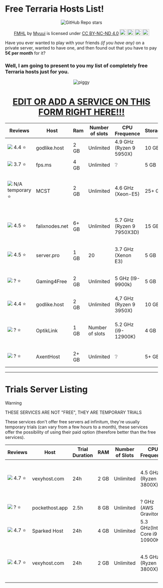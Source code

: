 # Free Terraria Hosts List!

<div align='center'>

![GitHub Repo stars](https://img.shields.io/github/stars/Myuui/Free-Terraria-Hosts?style=for-the-badge&logo=Github&logoColor=white&color=E3B341) 
<p xmlns:cc="http://creativecommons.org/ns#" xmlns:dct="http://purl.org/dc/terms/"><a property="dct:title" rel="cc:attributionURL" href="https://github.com/Myuui/Free-Minecraft-Hosts">FMHL</a> by <a rel="cc:attributionURL dct:creator" property="cc:attributionName" href="https://github.com/Myuui">Myuui</a> is licensed under <a href="http://creativecommons.org/licenses/by-nc-nd/4.0/?ref=chooser-v1" target="_blank" rel="license noopener noreferrer" style="display:inline-block;">CC BY-NC-ND 4.0<img style="height:22px!important;margin-left:3px;vertical-align:text-bottom;" src="https://mirrors.creativecommons.org/presskit/icons/cc.svg?ref=chooser-v1"><img style="height:22px!important;margin-left:3px;vertical-align:text-bottom;" src="https://mirrors.creativecommons.org/presskit/icons/by.svg?ref=chooser-v1"><img style="height:22px!important;margin-left:3px;vertical-align:text-bottom;" src="https://mirrors.creativecommons.org/presskit/icons/nc.svg?ref=chooser-v1"><img style="height:22px!important;margin-left:3px;vertical-align:text-bottom;" src="https://mirrors.creativecommons.org/presskit/icons/nd.svg?ref=chooser-v1"></a></p>
</div>

 Have you ever wanted to play with your friends *(if you have any)* on a private server, wanted to have one, and then found out that you have to pay **5€ per month** for it?
 
### Well, I am going to present to you my list of completely free Terraria hosts just for you.
<p align="center"> <img src="https://static.wikia.nocookie.net/terraria/images/e/eb/Flying_Piggy_Bank.gif/revision/latest?cb=20180121142030&path-prefix=es" alt="piggy"> </p><div align='center'>

# [EDIT OR ADD A SERVICE ON THIS FORM RIGHT HERE!!!](https://forms.gle/BBTB5xdRM7BiJpco9)

</div>

Reviews | Host | Ram | Number of slots | CPU Frequence | Storage | Location | 24/7 | Link | No Registering | Technical support |                 Notes
|--|--|--|--|--|--|--|--|--|--|--|--|
![](https://cdn.trustpilot.net/brand-assets/4.1.0/stars/stars-4.5.svg) 4.4 ⭐|godlike.host|2 GB|Unlimited|4.9 GHz (Ryzen 9 5950X)|10 GB|Ukraine :ukraine:|❌|[🌐](https://godlike.host/minecraft-free-server-en/)|❌|✅|High-quality    gaming support is provided only for paid plans.|
|![](https://cdn.trustpilot.net/brand-assets/4.1.0/stars/stars-3.5.svg) 3.7 ⭐|fps.ms|4 GB|Unlimited|❔|5 GB|Germany :de:|❌|[🌐](https://www.fps.ms/)|❌|✅|New hosting service seeking for feedback.|
|![](https://cdn.trustpilot.net/brand-assets/4.1.0/stars/stars-0.svg) N/A temporary ⭐|MCST|2 GB|Unlimited|4.6 GHz (Xeon-E5)|25+ GB|France 🇫🇷 / Britain 🇬🇧|✅|[🌐](https://mcst.io/)|❌|✅|Free subdomains, 2 MySQL Database Queries & Extra Ports, Unlimited Scheduled Backups and Tasks. Storage Expandable by Request. Free control over all the server files.|
![](https://cdn.trustpilot.net/brand-assets/4.1.0/stars/stars-4.5.svg) 4.5 ⭐|falixnodes.net|6+ GB|Unlimited|5.7 GHz (Ryzen 9 7950X3D)|15 GB|USA :us: / Germany 🇩🇪|❌|[🌐](https://falixnodes.net/)|❌|✅|Custom subdomain, Modded servers allowed, Scheduled backups, Scheduled tasks, MySQL database, Technical support.|
![](https://cdn.trustpilot.net/brand-assets/4.1.0/stars/stars-4.5.svg) 4.5 ⭐|server.pro|1 GB|20|3.7 GHz (Xenon E3)|5 GB|France :fr: / Canada :canada:|❌|[🌐](https://server.pro/create)|❌|✅|--|
|![](https://cdn.trustpilot.net/brand-assets/4.1.0/stars/stars-0.svg) ? ⭐| Gaming4Free | 2 GB | Unlimited | 5 GHz (I9-9900k) | 5 GB | Germany 🇩🇪 / Finland :finland:| ✅ | [🌐](https://gaming4free.net) | ❌ | ❌ | Also known as skynode.pro|
![](https://cdn.trustpilot.net/brand-assets/4.1.0/stars/stars-4.5.svg) 4.4 ⭐|godlike.host|2 GB|Unlimited|4,7 GHz (Ryzen 9 3950X)|10 GB|Ukraine :ukraine:|❌|[🌐](https://godlike.host/minecraft-free-server-en/)|❌|✅|High-quality gaming support is provided only for paid plans.|
|![](https://cdn.trustpilot.net/brand-assets/4.1.0/stars/stars-0.svg) ? ⭐|OptikLink|1 GB| Number of slots |5.2 GHz (i9-12900K)|4 GB|Germany 🇩🇪 / USA :us: / Japan 🇯🇵|❌|[🌐](https://optiklink.com/)|❌|✅|--|
|![](https://cdn.trustpilot.net/brand-assets/4.1.0/stars/stars-0.svg) ? ⭐|AxentHost|2+ GB|Unlimited|❔|5+ GB|Germany 🇩🇪 / USA :us:|❔|[🌐](https://axenthost.com/)|❌|✅|Scalable hosting provider thru virtual coins, possibility to get 24/7 by optimising coins.
***

# Trials Server Listing

> [!WARNING]
> THESE SERVICES ARE NOT "FREE", THEY ARE TEMPORARY TRIALS 
>
> These services don't offer free servers ad infinitum, they're usually temporary trials (can vary from a few hours to a month), these services offer the possibility of using their paid option (therefore better than the free services).

| Reviews | Host | Trial Duration | RAM | Number of Slots | CPU Frequency | Storage | Location | 24/7 | Link | No Registering | Technical Support | Notes |
|--|--|--|--|--|--|--|--|--|--|--|--|--|
![](https://cdn.trustpilot.net/brand-assets/4.1.0/stars/stars-4.5.svg) 4.7 ⭐|vexyhost.com|24h|2 GB|Unlimited|4.5 GHz (Ryzen 7 3800X)|Unlimited|USA :us: / Brazil :brazil: / Netherlands :netherlands: / Argentina :argentina:|❌|[🌐](https://vexyhost.com/free-hosting/minecraft/)|❌|✅|Including 1 free backup
|![](https://cdn.trustpilot.net/brand-assets/4.1.0/stars/stars-0.svg) ? ⭐|pockethost.app|2.5h|8 GB|Unlimited|? GHz (AWS Graviton3)|15 GB|Ireland :ireland: / USA :us: / India :india:|✅|[🌐](https://pockethost.app/en/)|❌|✅|--|
|![](https://cdn.trustpilot.net/brand-assets/4.1.0/stars/stars-4.5.svg) 4.7 ⭐|Sparked Host|24h|4 GB|Unlimited|5.3 GHz(Intel Core i9-10900K)|100 GB|[List](https://sparkedhost.com/hardware)|❔|[🌐](https://sparkedhost.com/free-trials)|❌|✅|--|
![](https://cdn.trustpilot.net/brand-assets/4.1.0/stars/stars-4.5.svg) 4.7 ⭐|vexyhost.com|24h|2 GB|Unlimited|4.5 GHz (Ryzen 7 3800X)|Unlimited|USA :us: / Brazil :brazil: / Netherlands :netherlands: / Argentina :argentina:|❌|[🌐](https://vexyhost.com/free-hosting/minecraft/)|❌|✅|Including 1 free backup
